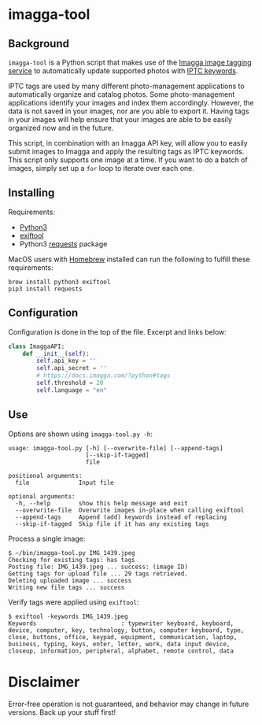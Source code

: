 # imagga-tool

## Background

`imagga-tool` is a Python script that makes use of the [Imagga image tagging service](https://imagga.com/solutions/auto-tagging.html) to automatically update supported photos with [IPTC keywords](http://photometadata.org/META-Resources-Field-Guide-to-Metadata#Keywords).

IPTC tags are used by many different photo-management applications to automatically organize and catalog photos. Some photo-management applications identify your images and index them accordingly. However, the data is not saved in your images, nor are you able to export it. Having tags in your images will help ensure that your images are able to be easily organized now and in the future.

This script, in combination with an Imagga API key, will allow you to easily submit images to Imagga and apply the resulting tags as IPTC keywords. This script only supports one image at a time. If you want to do a batch of images, simply set up a `for` loop to iterate over each one. 

## Installing

Requirements:

- [Python3](https://www.python.org/download/releases/3.0/)
- [exiftool](https://www.sno.phy.queensu.ca/~phil/exiftool/)
- Python3 [requests](https://pypi.org/project/requests/) package

MacOS users with [Homebrew](https://brew.sh) installed can run the following to fulfill these requirements:

```
brew install python3 exiftool
pip3 install requests
```

## Configuration

Configuration is done in the top of the file. Excerpt and links below:

```python
class ImaggaAPI:
    def __init__(self):
        self.api_key = ''
        self.api_secret = ''
        # https://docs.imagga.com/?python#tags
        self.threshold = 20
        self.language = "en"
```

## Use

Options are shown using `imagga-tool.py -h`:

```
usage: imagga-tool.py [-h] [--overwrite-file] [--append-tags]
                      [--skip-if-tagged]
                      file

positional arguments:
  file              Input file

optional arguments:
  -h, --help        show this help message and exit
  --overwrite-file  Overwrite images in-place when calling exiftool
  --append-tags     Append (add) keywords instead of replacing
  --skip-if-tagged  Skip file if it has any existing tags
```

Process a single image:

```
$ ~/bin/imagga-tool.py IMG_1439.jpeg 
Checking for existing tags: has tags
Posting file: IMG_1439.jpeg ... success: (image ID)
Getting tags for upload file ... 29 tags retrieved.
Deleting uploaded image ... success
Writing new file tags ... success
```

Verify tags were applied using `exiftool`:

```
$ exiftool -keywords IMG_1439.jpeg
Keywords                        : typewriter keyboard, keyboard, device, computer, key, technology, button, computer keyboard, type, close, buttons, office, keypad, equipment, communication, laptop, business, typing, keys, enter, letter, work, data input device, closeup, information, peripheral, alphabet, remote control, data
```

# Disclaimer

Error-free operation is not guaranteed, and behavior may change in future versions. Back up your stuff first!
